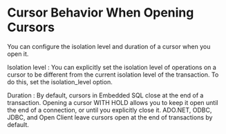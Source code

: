 <!-- loio3bde6f116c5f1014a303f33133f65ba5 -->

# Cursor Behavior When Opening Cursors

You can configure the isolation level and duration of a cursor when you open it.

Isolation level
:   You can explicitly set the isolation level of operations on a cursor to be different from the current isolation level of the transaction. To do this, set the isolation\_level option.

Duration
:   By default, cursors in Embedded SQL close at the end of a transaction. Opening a cursor WITH HOLD allows you to keep it open until the end of a connection, or until you explicitly close it. ADO.NET, ODBC, JDBC, and Open Client leave cursors open at the end of transactions by default.

